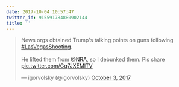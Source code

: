 ```yaml
---
date: 2017-10-04 10:57:47
twitter_id: 915591784880902144
title: ''
---
```


<blockquote class="twitter-tweet"><p lang="en" dir="ltr">News orgs obtained Trump&#39;s talking points on guns following <a href="https://twitter.com/hashtag/LasVegasShooting?src=hash&amp;ref_src=twsrc%5Etfw">#LasVegasShooting</a>.<br><br>He lifted them from <a href="https://twitter.com/NRA?ref_src=twsrc%5Etfw">@NRA</a>, so I debunked them. Pls share <a href="https://t.co/Gq7JXEMlTV">pic.twitter.com/Gq7JXEMlTV</a></p>&mdash; igorvolsky (@igorvolsky) <a href="https://twitter.com/igorvolsky/status/915361057073451009?ref_src=twsrc%5Etfw">October 3, 2017</a></blockquote>
<script async src="https://platform.twitter.com/widgets.js" charset="utf-8"></script>
